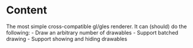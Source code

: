 # Content
The most simple cross-compatible gl/gles renderer.
It can (should) do the following:
	- Draw an arbitrary number of drawables
	- Support batched drawing
	- Support showing and hiding drawables